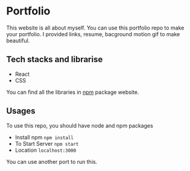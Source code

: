 # Portfolio

This website is all about myself. You can use this portfolio repo to make your portfolio. I provided links, resume, bacground motion gif to make beautiful.

## Tech stacks and librarise

* React
* CSS

You can find all the libraries in [npm](https://www.npmjs.com/) package website.

## Usages

To use this repo, you should have node and npm packages

* Install npm
`npm install`
* To Start Server
`npm start`
* Location
`localhost:3000`

You can use another port to run this.
